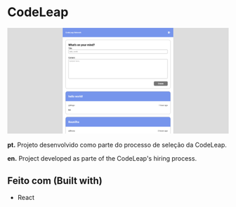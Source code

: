 # CodeLeap

![Screenshot](Screenshot.png)

**pt.** Projeto desenvolvido como parte do processo de seleção da CodeLeap.

**en.** Project developed as parte of the CodeLeap's hiring process.

## Feito com (Built with)

- React